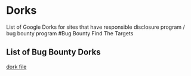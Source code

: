 # Dorks
 List of Google Dorks for sites that have responsible disclosure program / bug bounty program #Bug Bounty Find The Targets
 
## List of Bug Bounty Dorks
[dork file](dorks.txt)
